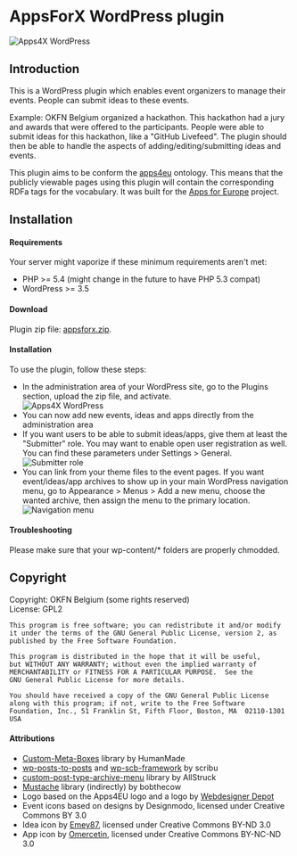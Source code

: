 AppsForX WordPress plugin
=========================

![Apps4X WordPress](../master/meta/wplogo.png)

Introduction
------------

This is a WordPress plugin which enables event organizers to manage their events.
People can submit ideas to these events.

Example: OKFN Belgium organized a hackathon. This hackathon had a jury and awards that were offered to the participants. 
People were able to submit ideas for this hackathon, like a "GitHub Livefeed". 
The plugin should then be able to handle the aspects of adding/editing/submitting ideas and events.

This plugin aims to be conform the [apps4eu](https://github.com/mmlab/apps4eu-vocabulary/) ontology.
This means that the publicly viewable pages using this plugin will contain the corresponding RDFa tags for the vocabulary.
It was built for the [Apps for Europe](http://appsforeurope.eu/) project.

Installation
------------

#### Requirements

Your server might vaporize if these minimum requirements aren't met:

 * PHP >= 5.4 (might change in the future to have PHP 5.3 compat)
 * WordPress >= 3.5

#### Download

Plugin zip file: [appsforx.zip](http://osoc13.github.io/AppsForX/appsforx.zip).

#### Installation

To use the plugin, follow these steps:

 * In the administration area of your WordPress site, go to the Plugins section, upload the zip file, and activate.    
   ![Apps4X WordPress](../master/meta/install.png)
 * You can now add new events, ideas and apps directly from the administration area
 * If you want users to be able to submit ideas/apps, give them at least the "Submitter" role.
   You may want to enable open user registration as well. You can find these parameters under Settings > General.    
   ![Submitter role](http://i.imgur.com/btTboFA.png)
 * You can link from your theme files to the event pages. 
   If you want event/ideas/app archives to show up in your main WordPress navigation menu,
   go to Appearance > Menus > Add a new menu, choose the wanted archive, then assign the menu to the primary location.    
   ![Navigation menu](../master/meta/menus.png)

#### Troubleshooting

Please make sure that your wp-content/* folders are properly chmodded.

Copyright
---------

Copyright: OKFN Belgium (some rights reserved)  
License: GPL2

    This program is free software; you can redistribute it and/or modify
    it under the terms of the GNU General Public License, version 2, as 
    published by the Free Software Foundation.
  
    This program is distributed in the hope that it will be useful,
    but WITHOUT ANY WARRANTY; without even the implied warranty of
    MERCHANTABILITY or FITNESS FOR A PARTICULAR PURPOSE.  See the
    GNU General Public License for more details.
  
    You should have received a copy of the GNU General Public License
    along with this program; if not, write to the Free Software
    Foundation, Inc., 51 Franklin St, Fifth Floor, Boston, MA  02110-1301  USA

#### Attributions

 * [Custom-Meta-Boxes](https://github.com/humanmade/Custom-Meta-Boxes) library by HumanMade
 * [wp-posts-to-posts](https://github.com/scribu/wp-posts-to-posts) and [wp-scb-framework](https://github.com/scribu/wp-scb-framework) by scribu
 * [custom-post-type-archive-menu](https://github.com/AllStruck/custom-post-type-archive-menu) library by AllStruck
 * [Mustache](https://github.com/bobthecow/mustache.php) library (indirectly) by bobthecow
 * Logo based on the Apps4EU logo and a logo by [Webdesigner Depot](http://www.webdesignerdepot.com/)
 * Event icons based on designs by Designmodo, licensed under Creative Commons BY 3.0
 * Idea icon by [Emey87](http://emey87.deviantart.com/), licensed under Creative Commons BY-ND 3.0
 * App icon by [Omercetin](http://omercetin.deviantart.com/), licensed under Creative Commons BY-NC-ND 3.0

